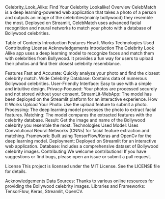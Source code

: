 Celebrity_Look_Alike: Find Your Celebrity Lookalike!
Overview
CelebMatch is a deep learning-powered web application that takes a photo of a person and outputs an image of the celebrities(mainly bollywood) they resemble the most. Deployed on Streamlit, CelebMatch uses advanced facial recognition and neural networks to match your photo with a database of Bollywood celebrities.

Table of Contents
Introduction
Features
How It Works
Technologies Used
Contributing
License
Acknowledgements
Introduction
The Celebrity Look Alike app uses a deep learning model to recognize faces and match them with celebrities from Bollywood. It provides a fun way for users to upload their photos and find their closest celebrity resemblance.

Features
Fast and Accurate: Quickly analyze your photo and find the closest celebrity match.
Wide Celebrity Database: Contains data of numerous Bollywood celebrities.
User-Friendly Interface: Easy to use with a simple and intuitive design.
Privacy-Focused: Your photos are processed securely and not stored without your consent.
StreamLit-WebApp: The model has been deployed on the Streamlit platform for an interactive experience.
How It Works
Upload Your Photo: Use the upload feature to submit a photo.
Processing: The deep learning model processes the photo to extract facial features.
Matching: The model compares the extracted features with the celebrity database.
Result: Get the image and name of the Bollywood celebrity you resemble the most.
Technologies Used
Model: Uses Convolutional Neural Networks (CNNs) for facial feature extraction and matching.
Framework: Built using TensorFlow/Keras and OpenCv for the deep learning model.
Deployment: Deployed on Streamlit for an interactive web application.
Database: Includes a comprehensive dataset of Bollywood celebrity images.
Contributing
We welcome contributions! If you have suggestions or find bugs, please open an issue or submit a pull request.

License
This project is licensed under the MIT License. See the LICENSE file for details.

Acknowledgements
Data Sources: Thanks to various online resources for providing the Bollywood celebrity images.
Libraries and Frameworks: TensorFlow, Keras, Streamlit, OpenCV.

